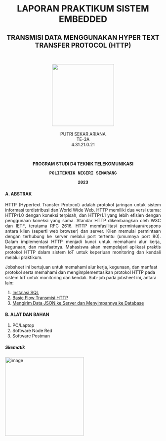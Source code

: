 <h1 align="center">LAPORAN PRAKTIKUM SISTEM EMBEDDED</h1>
<h2 align="center"> TRANSMISI DATA MENGGUNAKAN HYPER TEXT TRANSFER PROTOCOL (HTTP) </h2>
<br>
<p align="center">
  <img src="https://en.polines.ac.id/images/logo_bw.jpg" width="200" height="200">
<br>
<br>PUTRI SEKAR ARIANA
<br>TE-3A
<br>4.31.21.0.21</p>
<br>
<b><p align="center">PROGRAM STUDI D4 TEKNIK TELEKOMUNIKASI</p>
<p style="font-family:courier;" align="center">POLITEKNIK NEGERI SEMARANG</p>
<p style="font-family:courier;" align="center">2023</p></b> 

#### A.	ABSTRAK
<p align="justify"> HTTP (Hypertext Transfer Protocol) adalah protokol jaringan untuk sistem informasi terdistribusi dan World Wide Web. HTTP memiliki dua versi utama: HTTP/1.0 dengan koneksi terpisah, dan HTTP/1.1 yang lebih efisien dengan penggunaan koneksi yang sama. Standar HTTP dikembangkan oleh W3C dan IETF, terutama RFC 2616. HTTP memfasilitasi permintaan/respons antara klien (seperti web browser) dan server. Klien memulai permintaan dengan terhubung ke server melalui port tertentu (umumnya port 80). Dalam implementasi HTTP menjadi kunci untuk memahami alur kerja, kegunaan, dan manfaatnya. Mahasiswa akan mempelajari aplikasi praktis protokol HTTP dalam sistem IoT untuk keperluan monitoring dan kendali melalui praktikum.</p>

Jobsheet ini bertujuan untuk memahami alur kerja, kegunaan, dan manfaat protokol serta memahami dan mengimplementasikan protokol HTTP pada sistem IoT untuk monitoring dan kendali. Sub-job pada jobsheet ini, antara lain:
  1. <a href="https://github.com/sekarnaa/sistem-embedded-new/blob/b047bdcd3878267a68028a46070254d513e33b3c/Laporan%202/ESP32%20Capacitive%20Touch%20Sensor.md">Instalasi SQL</a>
  2. <a href="https://github.com/sekarnaa/sistem-embedded-new/blob/160a0e76c0e0cbe485d2276e768269e2d412304a/Laporan%202/Mengakses%20Sensor%20DHT11.md"> Basic Flow Transmisi HTTP</a>
  3. <a href="https://github.com/sekarnaa/sistem-embedded-new/blob/717bcc85dd8af8838aa9f3e6e7e1ff3a89645c05/Laporan%202/Mengakses%20Sensor%20RFID.md">Mengirim Data JSON ke Server dan Menyimpannya ke Database</a>

#### B.	ALAT DAN BAHAN
1. PC/Laptop
2. Software Node Red
3. Software Postman
##### Skematik
<img width="254" alt="image" src="https://github.com/sekarnaa/sistem-embedded-new/assets/150989006/cc8291f9-85e5-4973-a3e1-666c617f7b74">
